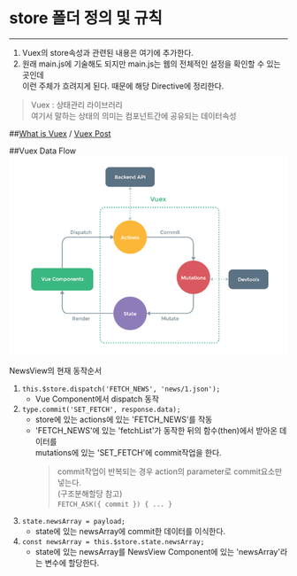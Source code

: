 # store 폴더 정의 및 규칙
***

1. Vuex의 store속성과 관련된 내용은 여기에 추가한다.
2. 원래 main.js에 기술해도 되지만 main.js는 웹의 전체적인 설정을 확인할 수 있는 곳인데   
   이런 주체가 흐려지게 된다. 때문에 해당 Directive에 정리한다.

> Vuex : 상태관리 라이브러리    
> 여기서 말하는 상태의 의미는 컴포넌트간에 공유되는 데이터속성   

##[What is Vuex][googlelink] / [Vuex Post][post]

[googlelink]: https://vuex.vuejs.org/
[post]: https://joshua1988.github.io/web-development/vuejs/vuex-start/

##Vuex Data Flow
![img_1.png](img_1.png)

NewsView의 현재 동작순서
1. ```this.$store.dispatch('FETCH_NEWS', 'news/1.json');```
   * Vue Component에서 dispatch 동작
2. ```type.commit('SET_FETCH', response.data);```
   * store에 있는 actions에 있는 'FETCH_NEWS'를 작동
   * 'FETCH_NEWS'에 있는 'fetchList'가 동작한 뒤의 함수(then)에서 받아온 데이터를   
     mutations에 있는 'SET_FETCH'에 commit작업을 한다.   
     > commit작업이 반복되는 경우 action의 parameter로 commit요소만 넣는다.   
     (구조분해할당 참고)   
     ```FETCH_ASK({ commit }) { ... }```
3. ```state.newsArray = payload;```
   * state에 있는 newsArray에 commit한 데이터를 이식한다.
4. ```const newsArray = this.$store.state.newsArray;```
   * state에 있는 newsArray를 NewsView Component에 있는 'newsArray'라는 변수에 할당한다.


    
